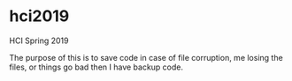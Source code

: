 # hci2019
HCI Spring 2019

The purpose of this is to save code in case of file corruption, me losing the files, or things go bad then I have backup code.
